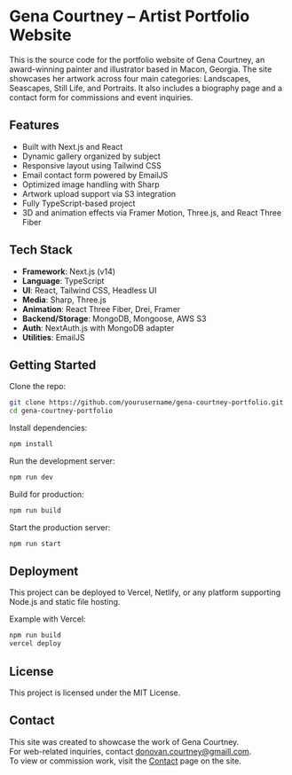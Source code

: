 # Gena Courtney – Artist Portfolio Website

This is the source code for the portfolio website of Gena Courtney, an award-winning painter and illustrator based in Macon, Georgia. The site showcases her artwork across four main categories: Landscapes, Seascapes, Still Life, and Portraits. It also includes a biography page and a contact form for commissions and event inquiries.

## Features

- Built with Next.js and React  
- Dynamic gallery organized by subject  
- Responsive layout using Tailwind CSS  
- Email contact form powered by EmailJS  
- Optimized image handling with Sharp  
- Artwork upload support via S3 integration  
- Fully TypeScript-based project  
- 3D and animation effects via Framer Motion, Three.js, and React Three Fiber

## Tech Stack

- **Framework**: Next.js (v14)
- **Language**: TypeScript
- **UI**: React, Tailwind CSS, Headless UI
- **Media**: Sharp, Three.js
- **Animation**: React Three Fiber, Drei, Framer
- **Backend/Storage**: MongoDB, Mongoose, AWS S3
- **Auth**: NextAuth.js with MongoDB adapter
- **Utilities**: EmailJS

## Getting Started

Clone the repo:

```bash
git clone https://github.com/yourusername/gena-courtney-portfolio.git
cd gena-courtney-portfolio
```

Install dependencies:

```bash
npm install
```

Run the development server:

```bash
npm run dev
```

Build for production:

```bash
npm run build
```

Start the production server:

```bash
npm run start
```

## Deployment

This project can be deployed to Vercel, Netlify, or any platform supporting Node.js and static file hosting.

Example with Vercel:

```bash
npm run build
vercel deploy
```

## License

This project is licensed under the MIT License.

## Contact

This site was created to showcase the work of Gena Courtney.  
For web-related inquiries, contact donovan.courtney@gmaill.com.  
To view or commission work, visit the [Contact](https://genacourtney.com/contact) page on the site.

